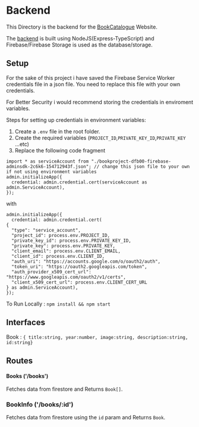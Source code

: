 # Backend

This Directory is the backend for the [BookCatalogue](https://bookcatalogue-pplwork.netlify.app/) Website.

The [backend](https://bookcatalogue-pplwork.herokuapp.com/books) is built using NodeJS(Express-TypeScript) and Firebase/Firebase Storage is used as the database/storage.

## Setup
For the sake of this project i have saved the Firebase Service Worker credentials file in a json file. You need to replace this file with your own credentials.

For Better Security i would recommend storing the credentials in enviroment variables.

Steps for setting up credentials in environment variables:
1) Create a `.env` file in the root folder.
2) Create the required variables (`PROJECT_ID`,`PRIVATE_KEY_ID`,`PRIVATE_KEY` ...etc)
3) Replace the following code fragment 
```
import * as serviceAccount from "./bookproject-dfb00-firebase-adminsdk-2c6k6-154712943f.json"; // change this json file to your own if not using environment variables
admin.initializeApp({
  credential: admin.credential.cert(serviceAccount as admin.ServiceAccount), 
});
```
with
```
admin.initializeApp({
  credential: admin.credential.cert(
{
  "type": "service_account",
  "project_id": process.env.PROJECT_ID,
  "private_key_id": process.env.PRIVATE_KEY_ID,
  "private_key": process.env.PRIVATE_KEY,
  "client_email": process.env.CLIENT_EMAIL,
  "client_id": process.env.CLIENT_ID,
  "auth_uri": "https://accounts.google.com/o/oauth2/auth",
  "token_uri": "https://oauth2.googleapis.com/token",
  "auth_provider_x509_cert_url": "https://www.googleapis.com/oauth2/v1/certs",
  "client_x509_cert_url": process.env.CLIENT_CERT_URL
} as admin.ServiceAccount), 
});
```

To Run Locally : `npm install && npm start`



## Interfaces

Book : `{
title:string,
year:number,
image:string,
description:string,
id:string}`

## Routes

#### Books ('/books')
Fetches data from firestore and Returns `Book[]`.


### BookInfo ('/books/:id')
Fetches data from firestore using the `id` param and Returns `Book`.

